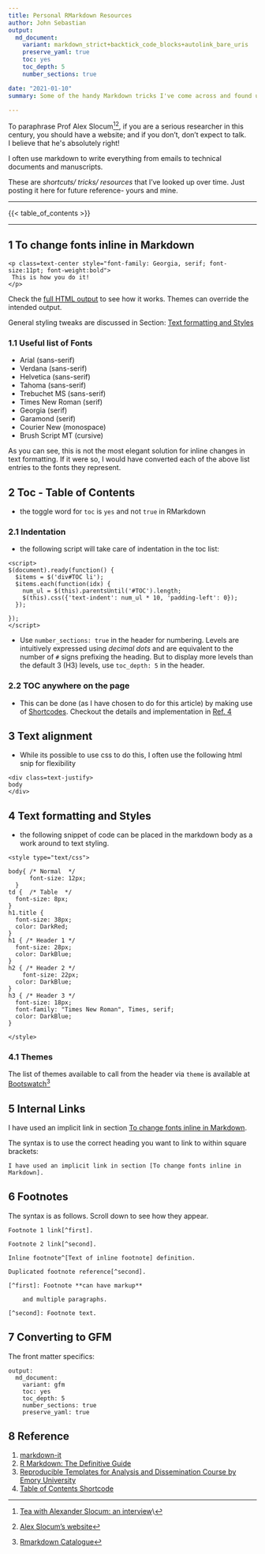 ```yaml
---
title: Personal RMarkdown Resources
author: John Sebastian
output:
  md_document:
    variant: markdown_strict+backtick_code_blocks+autolink_bare_uris
    preserve_yaml: true
    toc: yes
    toc_depth: 5
    number_sections: true

date: "2021-01-10"
summary: Some of the handy Markdown tricks I've come across and found useful, and collected for reference

---
```



<div class=text-justify> 

To paraphrase Prof Alex Slocum[^1][^2], if you are a serious researcher in this century, you should have a website; and if you don’t, don’t expect to talk.   
I believe that he's absolutely right! 

I often use markdown to write everything from emails to technical documents and manuscripts.

These are *shortcuts/ tricks/ resources* that I’ve looked up over time. Just posting it here for future reference- yours and mine.
</div>   

***   

{{< table_of_contents >}}  
 

***   

## 1 To change fonts inline in Markdown


```
<p class=text-center style="font-family: Georgia, serif; font-size:11pt; font-weight:bold">
 This is how you do it!
</p>
```

Check the [full HTML output](./ref.html) to see how it works. Themes can override the intended output.


General styling tweaks are discussed in Section: [Text formatting and
Styles](#4-text-formatting-and-styles)

### 1.1 Useful list of Fonts

-   Arial (sans-serif)
-   Verdana (sans-serif)
-   Helvetica (sans-serif)
-   Tahoma (sans-serif)
-   Trebuchet MS (sans-serif)
-   Times New Roman (serif)
-   Georgia (serif)
-   Garamond (serif)
-   Courier New (monospace)
-   Brush Script MT (cursive)

As you can see, this is not the most elegant solution for inline changes
in text formatting. If it were so, I would have converted each of the
above list entries to the fonts they represent.

## 2 Toc - Table of Contents

-   the toggle word for `toc` is `yes` and not `true` in RMarkdown

### 2.1 Indentation

-   the following script will take care of indentation in the toc list:

<!-- -->

    <script>
    $(document).ready(function() {
      $items = $('div#TOC li');
      $items.each(function(idx) {
        num_ul = $(this).parentsUntil('#TOC').length;
        $(this).css({'text-indent': num_ul * 10, 'padding-left': 0});
      });

    });
    </script>

-   Use `number_sections: true` in the header for numbering. Levels are
    intuitively expressed using *decimal dots* and are equivalent to the
    number of `#` signs prefixing the heading. But to display more
    levels than the default 3 (H3) levels, use `toc_depth: 5` in the
    header.
	
### 2.2 TOC anywhere on the page
-	This can be done (as I have chosen to do for this article) by making use of [Shortcodes](https://gohugo.io/templates/shortcode-templates/).
	Checkout the details and implementation in [Ref. 4](#8-Reference)

## 3 Text alignment

-   While its possible to use css to do this, I often use the following
    html snip for flexibility

<!-- -->

    <div class=text-justify>
    body
    </div>

## 4 Text formatting and Styles

-   the following snippet of code can be placed in the markdown body as
    a work around to text styling.

<!-- -->


    <style type="text/css">

    body{ /* Normal  */
          font-size: 12px;
      }
    td {  /* Table  */
      font-size: 8px;
    }
    h1.title {
      font-size: 38px;
      color: DarkRed;
    }
    h1 { /* Header 1 */
      font-size: 28px;
      color: DarkBlue;
    }
    h2 { /* Header 2 */
        font-size: 22px;
      color: DarkBlue;
    }
    h3 { /* Header 3 */
      font-size: 18px;
      font-family: "Times New Roman", Times, serif;
      color: DarkBlue;
    }

    </style>

### 4.1 Themes

The list of themes available to call from the header via `theme` is
available at [Bootswatch](https://bootswatch.com/3/)[^3]

## 5 Internal Links

I have used an implicit link in section [To change fonts inline in
Markdown](#1-to-change-fonts-inline-in-markdown).

The syntax is to use the correct heading you want to link to within
square brackets:

    I have used an implicit link in section [To change fonts inline in Markdown].

## 6 Footnotes

The syntax is as follows. Scroll down to see how they appear.

    Footnote 1 link[^first].

    Footnote 2 link[^second].

    Inline footnote^[Text of inline footnote] definition.

    Duplicated footnote reference[^second].

    [^first]: Footnote **can have markup**

        and multiple paragraphs.

    [^second]: Footnote text.


## 7 Converting to GFM

The front matter specifics:

    output:
      md_document:
        variant: gfm
        toc: yes
        toc_depth: 5
        number_sections: true
		preserve_yaml: true

## 8 Reference

1.  [markdown-it](https://markdown-it.github.io/)
2.  [R Markdown: The Definitive
    Guide](https://bookdown.org/yihui/rmarkdown/)
3.  [Reproducible Templates for Analysis and Dissemination Course by
    Emory University](https://www.coursera.org/lecture/reproducible-templates-analysis/customizing-an-html-document-3Bfz3)
4.  [Table of Contents Shortcode](https://ruddra.com/hugo-add-toc-anywhere/)



   

[^1]: [Tea with Alexander Slocum: an
interview](https://www.youtube.com/watch?v=NkbY2RHviPU&ab_channel=TeawithTeachers)\

[^2]: [Alex Slocum’s website](http://pergatory.mit.edu/)

[^3]: [Rmarkdown
Catalogue](https://bookdown.org/yihui/rmarkdown/html-document.html#appearance-and-style)
